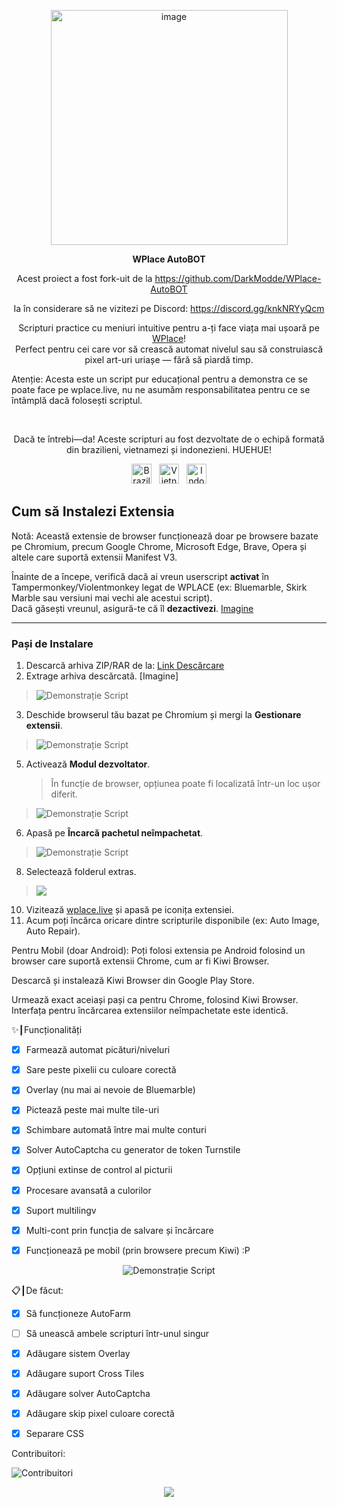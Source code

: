 <p align="center">
<img width="379" height="376" alt="image" src="https://github.com/user-attachments/assets/c14ef2b5-e104-4526-9b17-23cb2abc9efe" />
</p>

<p align="center"><strong>WPlace AutoBOT</strong></p>
<p align="center">
Acest proiect a fost fork-uit de la <a href="https://github.com/DarkModde/WPlace-AutoBOT">https://github.com/DarkModde/WPlace-AutoBOT</a>
</p>
<p align="center">
Ia în considerare să ne vizitezi pe Discord: <a href="https://discord.gg/knkNRYyQcm">https://discord.gg/knkNRYyQcm</a>
</p>
<p align="center">
Scripturi practice cu meniuri intuitive pentru a-ți face viața mai ușoară pe <a href="https://wplace.live" target="_blank">WPlace</a>!<br>
Perfect pentru cei care vor să crească automat nivelul sau să construiască pixel art-uri uriașe — fără să piardă timp.

Atenție: Acesta este un script pur educațional pentru a demonstra ce se poate face pe wplace.live, nu ne asumăm responsabilitatea pentru ce se întâmplă dacă folosești scriptul.

</p>

<br>

<p align="center">
Dacă te întrebi—da! Aceste scripturi au fost dezvoltate de o echipă formată din brazilieni, vietnamezi și indonezieni. HUEHUE!</strong></sub>
<p align="center">
<img src="https://cdn.jsdelivr.net/gh/hjnilsson/country-flags/svg/br.svg" alt="Brazilia" width="32"/>
&nbsp;
<img src="https://cdn.jsdelivr.net/gh/hjnilsson/country-flags/svg/vn.svg" alt="Vietnam" width="32"/>
&nbsp;
<img src="https://cdn.jsdelivr.net/gh/hjnilsson/country-flags/svg/id.svg" alt="Indonezia" width="32"/>
</p>
</p>

## Cum să Instalezi Extensia

Notă: Această extensie de browser funcționează doar pe browsere bazate pe Chromium, precum Google Chrome, Microsoft Edge, Brave, Opera și altele care suportă extensii Manifest V3.

Înainte de a începe, verifică dacă ai vreun userscript **activat** în Tampermonkey/Violentmonkey legat de WPLACE (ex: Bluemarble, Skirk Marble sau versiuni mai vechi ale acestui script).  
Dacă găsești vreunul, asigură-te că îl **dezactivezi**.  [Imagine](https://i.imgur.com/UtZJs3a.png)

---

### Pași de Instalare

1. Descarcă arhiva ZIP/RAR de la: [Link Descărcare](https://github.com/Wplace-AutoBot/WPlace-AutoBOT/releases/tag/Extension)  
2. Extrage arhiva descărcată. [Imagine]
> <img src="https://i.imgur.com/AbJderX.png" alt="Demonstrație Script"/>
3. Deschide browserul tău bazat pe Chromium și mergi la **Gestionare extensii**. 
> <img src="https://i.imgur.com/yv1Vk7q.png" alt="Demonstrație Script"/>
5. Activează **Modul dezvoltator**.
   > În funcție de browser, opțiunea poate fi localizată într-un loc ușor diferit.
> <img src="https://i.imgur.com/svqktpY.png" alt="Demonstrație Script"/>
6. Apasă pe **Încarcă pachetul neîmpachetat**. 
> <img src="https://i.imgur.com/NhffCJH.png" alt="Demonstrație Script"/>
8. Selectează folderul extras. 
> <img src="https://i.imgur.com/uXlDbfM.png"/>
10. Vizitează [wplace.live](https://wplace.live/) și apasă pe iconița extensiei.  
11. Acum poți încărca oricare dintre scripturile disponibile (ex: Auto Image, Auto Repair).

Pentru Mobil (doar Android):
Poți folosi extensia pe Android folosind un browser care suportă extensii Chrome, cum ar fi Kiwi Browser.

Descarcă și instalează Kiwi Browser din Google Play Store.

Urmează exact aceiași pași ca pentru Chrome, folosind Kiwi Browser. Interfața pentru încărcarea extensiilor neîmpachetate este identică.


✨┃Funcționalități
- [x] Farmează automat picături/niveluri

- [x] Sare peste pixelii cu culoare corectă

- [x] Overlay (nu mai ai nevoie de Bluemarble)

- [x] Pictează peste mai multe tile-uri

- [x] Schimbare automată între mai multe conturi

- [x] Solver AutoCaptcha cu generator de token Turnstile

- [x] Opțiuni extinse de control al picturii

- [x] Procesare avansată a culorilor

- [x] Suport multilingv

- [x] Multi-cont prin funcția de salvare și încărcare

- [x] Funcționează pe mobil (prin browsere precum Kiwi) :P

<p align="center">
<img src="https://i.imgur.com/5QYvb4w.png" alt="Demonstrație Script"/>
</p>

📋┃De făcut:
- [x] Să funcționeze AutoFarm

- [ ] Să unească ambele scripturi într-unul singur

- [x] Adăugare sistem Overlay

- [x] Adăugare suport Cross Tiles

- [x] Adăugare solver AutoCaptcha

- [x] Adăugare skip pixel culoare corectă

- [x] Separare CSS

Contribuitori:

<img src="https://contrib.rocks/image?repo=Wplace-AutoBot/WPlace-AutoBOT" alt="Contribuitori" />

<p align="center">
<a href="#"><img src="https://komarev.com/ghpvc/?username=WPlace-AutoBOT&style=for-the-badge&label=Vizualizări:&color=gray"/></a>
</p>
